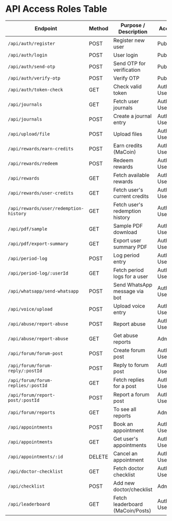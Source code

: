 # API Access Roles Table

| Endpoint | Method | Purpose / Description | Access Role |
|----------|--------|-----------------------|-------------|
| `/api/auth/register` | POST | Register new user | Public |
| `/api/auth/login` | POST | User login | Public |
| `/api/auth/send-otp` | POST | Send OTP for verification | Public |
| `/api/auth/verify-otp` | POST | Verify OTP | Public |
| `/api/auth/token-check` | GET | Check valid token | Authenticated Users |
| `/api/journals` | GET | Fetch user journals | Authenticated Users |
| `/api/journals` | POST | Create a journal entry | Authenticated Users |
| `/api/upload/file` | POST | Upload files | Authenticated Users |
| `/api/rewards/earn-credits` | POST | Earn credits (MaCoin) | Authenticated Users |
| `/api/rewards/redeem` | POST | Redeem rewards | Authenticated Users |
| `/api/rewards` | GET | Fetch available rewards | Authenticated Users |
| `/api/rewards/user-credits` | GET | Fetch user's current credits | Authenticated Users |
| `/api/rewards/user/redemption-history` | GET | Fetch user's redemption history | Authenticated Users |
| `/api/pdf/sample` | GET | Sample PDF download | Authenticated Users |
| `/api/pdf/export-summary` | GET | Export user summary PDF | Authenticated Users |
| `/api/period-log` | POST | Log period entry | Authenticated Users |
| `/api/period-log/:userId` | GET | Fetch period logs for a user | Authenticated Users |
| `/api/whatsapp/send-whatsapp` | POST | Send WhatsApp message via bot | Authenticated Users |
| `/api/voice/upload` | POST | Upload voice entry | Authenticated Users |
| `/api/abuse/report-abuse` | POST | Report abuse | Authenticated Users |
| `/api/abuse/report-abuse` | GET | Get abuse reports | Admin |
| `/api/forum/forum-post` | POST | Create forum post | Authenticated Users |
| `/api/forum/forum-reply/:postId` | POST | Reply to forum post | Authenticated Users |
| `/api/forum/forum-replies/:postId` | GET | Fetch replies for a post | Authenticated Users |
| `/api/forum/report-post/:postId` | POST | Report a forum post | Authenticated Users |
| `/api/forum/reports` | GET | To see all reports | Admin Only |
| `/api/appointments` | POST | Book an appointment | Authenticated Users |
| `/api/appointments` | GET | Get user's appointments | Authenticated Users |
| `/api/appointments/:id` | DELETE | Cancel an appointment | Authenticated Users |
| `/api/doctor-checklist` | GET | Fetch doctor checklist | Authenticated Users |
| `/api/checklist` | POST | Add new doctor/checklist | Admin Only |
| `/api/leaderboard` | GET | Fetch leaderboard (MaCoin/Posts) | Authenticated Users |
